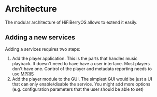 # Architecture

The modular architecture of HiFiBerryOS allows to extend it easily.

## Adding a new services

Adding a services requires two steps:

1. Add the player application. This is the parts that handles music playback. It doesn't need to have have a user interface. 
   Most players don't have one.
   Control of the player and metadata reporting needs to use [MPRIS](https://specifications.freedesktop.org/mpris-spec/2.2/)
2. Add the player module to the GUI. The simplest GUI would be just a UI that can only enable/disable the service. 
   You might add more options (e.g. configuration parameters that the user should be able to set)
   

   
   
